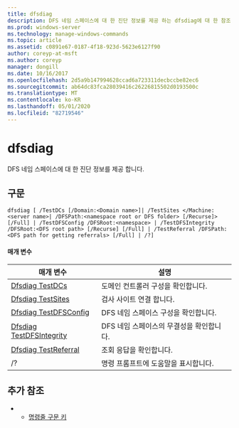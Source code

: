 ```yaml
---
title: dfsdiag
description: DFS 네임 스페이스에 대 한 진단 정보를 제공 하는 dfsdiag에 대 한 참조 항목입니다.
ms.prod: windows-server
ms.technology: manage-windows-commands
ms.topic: article
ms.assetid: c0891e67-0187-4f18-923d-5623e6127f90
author: coreyp-at-msft
ms.author: coreyp
manager: dongill
ms.date: 10/16/2017
ms.openlocfilehash: 2d5a9b147994628ccad6a723311decbccbe82ec6
ms.sourcegitcommit: ab64dc83fca28039416c26226815502d0193500c
ms.translationtype: MT
ms.contentlocale: ko-KR
ms.lasthandoff: 05/01/2020
ms.locfileid: "82719546"
---
```

# <a name="dfsdiag"></a>dfsdiag

DFS 네임 스페이스에 대 한 진단 정보를 제공 합니다.

## <a name="syntax"></a>구문

```
dfsdiag [ /TestDCs [/Domain:<Domain name>]| /TestSites </Machine:<server name>| /DFSPath:<namespace root or DFS folder> [/Recurse]> [/Full] | /TestDFSConfig /DFSRoot:<namespace> | /TestDFSIntegrity /DFSRoot:<DFS root path> [/Recurse] [/Full] | /TestReferral /DFSPath:<DFS path for getting referrals> [/Full] | /?] 

```

#### <a name="parameters"></a>매개 변수

|매개 변수|설명|
|---------|-----------|
|[Dfsdiag TestDCs](dfsdiag-testdcs.md)|도메인 컨트롤러 구성을 확인합니다.|
|[Dfsdiag TestSites](dfsdiag-testsites.md)|검사 사이트 연결 합니다.|
|[Dfsdiag TestDFSConfig](dfsdiag-testdfsconfig.md)|DFS 네임 스페이스 구성을 확인합니다.|
|[Dfsdiag TestDFSIntegrity](dfsdiag-testdfsintegrity.md)|DFS 네임 스페이스의 무결성을 확인합니다.|
|[Dfsdiag TestReferral](dfsdiag-testreferral.md)|조회 응답을 확인합니다.|
|/?|명령 프롬프트에 도움말을 표시합니다.|

## <a name="additional-references"></a>추가 참조

-   - [명령줄 구문 키](command-line-syntax-key.md)